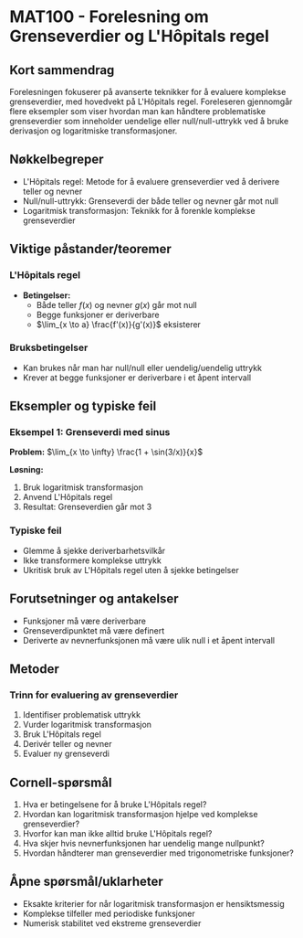 # MAT100 - Forelesning om Grenseverdier og L'Hôpitals regel

## Kort sammendrag
Forelesningen fokuserer på avanserte teknikker for å evaluere komplekse grenseverdier, med hovedvekt på L'Hôpitals regel. Foreleseren gjennomgår flere eksempler som viser hvordan man kan håndtere problematiske grenseverdier som inneholder uendelige eller null/null-uttrykk ved å bruke derivasjon og logaritmiske transformasjoner.

## Nøkkelbegreper
- L'Hôpitals regel: Metode for å evaluere grenseverdier ved å derivere teller og nevner
- Null/null-uttrykk: Grenseverdi der både teller og nevner går mot null
- Logaritmisk transformasjon: Teknikk for å forenkle komplekse grenseverdier

## Viktige påstander/teoremer

### L'Hôpitals regel
- **Betingelser:** 
  - Både teller $f(x)$ og nevner $g(x)$ går mot null
  - Begge funksjoner er deriverbare
  - $\lim_{x \to a} \frac{f'(x)}{g'(x)}$ eksisterer

### Bruksbetingelser
- Kan brukes når man har null/null eller uendelig/uendelig uttrykk
- Krever at begge funksjoner er deriverbare i et åpent intervall

## Eksempler og typiske feil

### Eksempel 1: Grenseverdi med sinus
**Problem:** $\lim_{x \to \infty} \frac{1 + \sin(3/x)}{x}$

**Løsning:**
1. Bruk logaritmisk transformasjon
2. Anvend L'Hôpitals regel
3. Resultat: Grenseverdien går mot 3

### Typiske feil
- Glemme å sjekke deriverbarhetsvilkår
- Ikke transformere komplekse uttrykk
- Ukritisk bruk av L'Hôpitals regel uten å sjekke betingelser

## Forutsetninger og antakelser
- Funksjoner må være deriverbare
- Grenseverdipunktet må være definert
- Deriverte av nevnerfunksjonen må være ulik null i et åpent intervall

## Metoder

### Trinn for evaluering av grenseverdier
1. Identifiser problematisk uttrykk
2. Vurder logaritmisk transformasjon
3. Bruk L'Hôpitals regel
4. Derivér teller og nevner
5. Evaluer ny grenseverdi

## Cornell-spørsmål
1. Hva er betingelsene for å bruke L'Hôpitals regel?
2. Hvordan kan logaritmisk transformasjon hjelpe ved komplekse grenseverdier?
3. Hvorfor kan man ikke alltid bruke L'Hôpitals regel?
4. Hva skjer hvis nevnerfunksjonen har uendelig mange nullpunkt?
5. Hvordan håndterer man grenseverdier med trigonometriske funksjoner?

## Åpne spørsmål/uklarheter
- Eksakte kriterier for når logaritmisk transformasjon er hensiktsmessig
- Komplekse tilfeller med periodiske funksjoner
- Numerisk stabilitet ved ekstreme grenseverdier